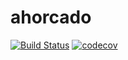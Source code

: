 # ahorcado

[![Build Status](https://travis-ci.org/AgusTorra/ahorcado.svg?branch=master)](https://travis-ci.org/AgusTorra/ahorcado)
[![codecov](https://codecov.io/gh/AgusTorra/ahorcado/branch/master/graph/badge.svg)](https://codecov.io/gh/AgusTorra/ahorcado)
